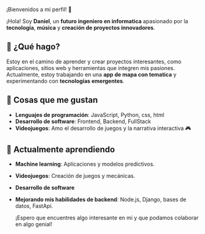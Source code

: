 ¡Bienvenidos a mi perfil! 👋

¡Hola! Soy **Daniel**, un **futuro ingeniero en informatica** apasionado por la **tecnología**, **música** y **creación de proyectos innovadores**.

## 🚀 ¿Qué hago?
Estoy en el camino de aprender y crear proyectos interesantes, como aplicaciones, sitios web y herramientas que integren mis pasiones. Actualmente, estoy trabajando en una **app de mapa con tematica** y experimentando con **tecnologías emergentes**.

## 🧠 Cosas que me gustan
- **Lenguajes de programación**: JavaScript, Python, css, html
- **Desarrollo de software**: Frontend, Backend, FullStack
- **Videojuegos**: Amo el desarrollo de juegos y la narrativa interactiva 🎮

## 🌱 Actualmente aprendiendo
- **Machine learning**: Aplicaciones y modelos predictivos.
- **Videojuegos**: Creación de juegos y mecánicas.
- **Desarrollo de software**
- **Mejorando mis habilidades de backend**: Node.js, Django, bases de datos, FastApi.

  ¡Espero que encuentres algo interesante en mi y que podamos colaborar en algo genial!
